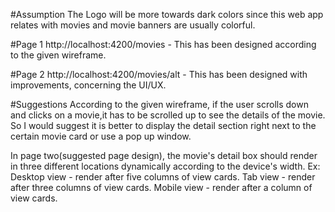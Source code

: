 #Assumption
The Logo will be more towards dark colors since this web app relates with movies and movie banners are usually colorful.

#Page 1
http://localhost:4200/movies - This has been designed according to the given wireframe.

#Page 2
http://localhost:4200/movies/alt - This has been designed with improvements, concerning the UI/UX.

#Suggestions
According to the given wireframe, if the user scrolls down and clicks on a movie,it has to be scrolled up to see the details of the movie. So I would suggest it is better to display the detail section right next to the certain movie card or use a pop up window.

In page two(suggested page design), the movie's detail box should render in three different locations dynamically according to the device's width. Ex:
Desktop view - render after five columns of view cards.
Tab view - render after three columns of view cards.
Mobile view - render after a column of view cards.


